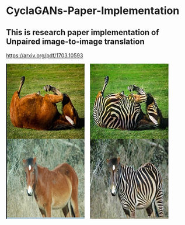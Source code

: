 # CyclaGANs-Paper-Implementation

## This is research paper implementation of Unpaired image-to-image translation

https://arxiv.org/pdf/1703.10593

![Result](saved_images/result.jpg)

